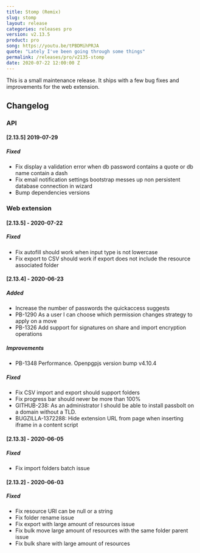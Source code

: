 ```yaml
---
title: Stomp (Remix)
slug: stomp
layout: release
categories: releases pro
version: v2.13.5
product: pro
song: https://youtu.be/tPBDMihPRJA
quote: "Lately I've been going through some things"
permalink: /releases/pro/v2135-stomp
date: 2020-07-22 12:00:00 Z 
---
```


This is a small maintenance release. 
It ships with a few bug fixes and improvements for the web extension.

## Changelog
### API

#### [2.13.5] 2019-07-29
##### Fixed
- Fix display a validation error when db password contains a quote or db name contain a dash
- Fix email notification settings bootstrap messes up non persistent database connection in wizard
- Bump dependencies versions

### Web extension

#### [2.13.5] - 2020-07-22
##### Fixed
- Fix autofill should work when input type is not lowercase
- Fix export to CSV should work if export does not include the resource associated folder

#### [2.13.4] - 2020-06-23
##### Added
- Increase the number of passwords the quickaccess suggests
- PB-1290 As a user I can choose which permission changes strategy to apply on a move
- PB-1326 Add support for signatures on share and import encryption operations

##### Improvements
- PB-1348 Performance. Openpgpjs version bump v4.10.4

##### Fixed
- Fix CSV import and export should support folders
- Fix progress bar should never be more than 100%
- GITHUB-238: As an administrator I should be able to install passbolt on a domain without a TLD.
- BUGZILLA-1372288: Hide extension URL from page when inserting iframe in a content script

#### [2.13.3] - 2020-06-05
##### Fixed
- Fix import folders batch issue

#### [2.13.2] - 2020-06-03
##### Fixed
- Fix resource URI can be null or a string
- Fix folder rename issue
- Fix export with large amount of resources issue
- Fix bulk move large amount of resources with the same folder parent issue
- Fix bulk share with large amount of resources
